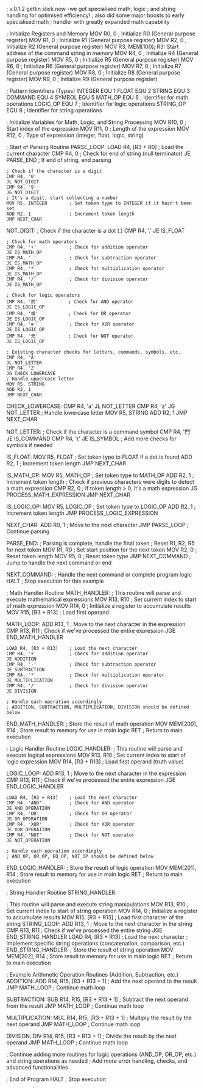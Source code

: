 ; v.0.1.2 gettin slick now -we got specialised math, logic
; and string handling for optimised efficiency!
; also did some major boosts to early specialised math
; handler with greatly expanded math capability



; Initialize Registers and Memory
MOV R0, 0    ; Initialize R0 (General purpose register)
MOV R1, 0    ; Initialize R1 (General purpose register)
MOV R2, 0    ; Initialize R2 (General purpose register)
MOV R3, MEM[100]; R3: Start address of the command string in memory
MOV R4, 0    ; Initialize R4 (General purpose register)
MOV R5, 0    ; Initialize R5 (General purpose register)
MOV R6, 0    ; Initialize R6 (General purpose register)
MOV R7, 0    ; Initialize R7 (General purpose register)
MOV R8, 0    ; Initialize R8 (General purpose register)
MOV R9, 0    ; Initialize R9 (General purpose register)


; Pattern Identifiers (Types)
INTEGER EQU 1
FLOAT EQU 2
STRING EQU 3
COMMAND EQU 4
SYMBOL EQU 5
MATH_OP EQU 6   ; Identifier for math operations
LOGIC_OP EQU 7  ; Identifier for logic operations
STRING_OP EQU 8 ; Identifier for string operations


; Initialize Variables for Math, Logic, and String Processing
MOV R10, 0   ; Start index of the expression
MOV R11, 0   ; Length of the expression
MOV R12, 0   ; Type of expression (integer, float, logic, string)

; Start of Parsing Routine
PARSE_LOOP:
    LOAD R4, [R3 + R0]     ; Load the current character
    CMP R4, 0              ; Check for end of string (null terminator)
    JE PARSE_END           ; If end of string, end parsing

    ; Check if the character is a digit
    CMP R4, '0'
    JL NOT_DIGIT
    CMP R4, '9'
    JG NOT_DIGIT
    ; It's a digit, start collecting a number
    MOV R5, INTEGER        ; Set token type to INTEGER if it hasn't been set
    ADD R2, 1              ; Increment token length
    JMP NEXT_CHAR

NOT_DIGIT:
    ; Check if the character is a dot (.)
    CMP R4, '.'
    JE IS_FLOAT

    ; Check for math operators
    CMP R4, '+'            ; Check for addition operator
    JE IS_MATH_OP
    CMP R4, '-'            ; Check for subtraction operator
    JE IS_MATH_OP
    CMP R4, '*'            ; Check for multiplication operator
    JE IS_MATH_OP
    CMP R4, '/'            ; Check for division operator
    JE IS_MATH_OP

    ; Check for logic operators
    CMP R4, '而'           ; Check for AND operator
    JE IS_LOGIC_OP
    CMP R4, '或'           ; Check for OR operator
    JE IS_LOGIC_OP
    CMP R4, '⊕'            ; Check for XOR operator
    JE IS_LOGIC_OP
    CMP R4, '无'           ; Check for NOT operator
    JE IS_LOGIC_OP

    ; Existing character checks for letters, commands, symbols, etc.
    CMP R4, 'A'
    JL NOT_LETTER
    CMP R4, 'Z'
    JG CHECK_LOWERCASE
    ; Handle uppercase letter
    MOV R5, STRING
    ADD R2, 1
    JMP NEXT_CHAR

CHECK_LOWERCASE:
    CMP R4, 'a'
    JL NOT_LETTER
    CMP R4, 'z'
    JG NOT_LETTER
    ; Handle lowercase letter
    MOV R5, STRING
    ADD R2, 1
    JMP NEXT_CHAR

NOT_LETTER:
    ; Check if the character is a command symbol
    CMP R4, '門'
    JE IS_COMMAND
    CMP R4, '('
    JE IS_SYMBOL
    ; Add more checks for symbols if needed

IS_FLOAT:
    MOV R5, FLOAT          ; Set token type to FLOAT if a dot is found
    ADD R2, 1              ; Increment token length
    JMP NEXT_CHAR

IS_MATH_OP:
    MOV R5, MATH_OP        ; Set token type to MATH_OP
    ADD R2, 1              ; Increment token length
    ; Check if previous characters were digits to detect a math expression
    CMP R2, 0              ; If token length > 0, it's a math expression
    JG PROCESS_MATH_EXPRESSION
    JMP NEXT_CHAR

IS_LOGIC_OP:
    MOV R5, LOGIC_OP       ; Set token type to LOGIC_OP
    ADD R2, 1              ; Increment token length
    JMP PROCESS_LOGIC_EXPRESSION

NEXT_CHAR:
    ADD R0, 1              ; Move to the next character
    JMP PARSE_LOOP         ; Continue parsing

PARSE_END:
    ; Parsing is complete, handle the final token
    ; Reset R1, R2, R5 for next token
    MOV R1, R0             ; Set start position for the next token
    MOV R2, 0              ; Reset token length
    MOV R5, 0              ; Reset token type
    JMP NEXT_COMMAND       ; Jump to handle the next command or end

NEXT_COMMAND:
    ; Handle the next command or complete program logic
    HALT                   ; Stop execution for this example


; Math Handler Routine
MATH_HANDLER:
    ; This routine will parse and execute mathematical expressions
    MOV R13, R10           ; Set current index to start of math expression
    MOV R14, 0             ; Initialize a register to accumulate results
    MOV R15, [R3 + R13]    ; Load first operand

MATH_LOOP:
    ADD R13, 1             ; Move to the next character in the expression
    CMP R13, R11           ; Check if we've processed the entire expression
    JGE END_MATH_HANDLER

    LOAD R4, [R3 + R13]    ; Load the next character
    CMP R4, '+'            ; Check for addition operator
    JE ADDITION
    CMP R4, '-'            ; Check for subtraction operator
    JE SUBTRACTION
    CMP R4, '*'            ; Check for multiplication operator
    JE MULTIPLICATION
    CMP R4, '/'            ; Check for division operator
    JE DIVISION

    ; Handle each operation accordingly
    ; ADDITION, SUBTRACTION, MULTIPLICATION, DIVISION should be defined below

END_MATH_HANDLER:
    ; Store the result of math operation
    MOV MEM[200], R14      ; Store result to memory for use in main logic
    RET                    ; Return to main execution


; Logic Handler Routine
LOGIC_HANDLER:
    ; This routine will parse and execute logical expressions
    MOV R13, R10           ; Set current index to start of logic expression
    MOV R14, [R3 + R13]    ; Load first operand (truth value)

LOGIC_LOOP:
    ADD R13, 1             ; Move to the next character in the expression
    CMP R13, R11           ; Check if we've processed the entire expression
    JGE END_LOGIC_HANDLER

    LOAD R4, [R3 + R13]    ; Load the next character
    CMP R4, 'AND'          ; Check for AND operator
    JE AND_OPERATION
    CMP R4, 'OR'           ; Check for OR operator
    JE OR_OPERATION
    CMP R4, 'XOR'          ; Check for XOR operator
    JE XOR_OPERATION
    CMP R4, 'NOT'          ; Check for NOT operator
    JE NOT_OPERATION

    ; Handle each operation accordingly
    ; AND_OP, OR_OP, EQ_OP, NOT_OP should be defined below

END_LOGIC_HANDLER:
    ; Store the result of logic operation
    MOV MEM[201], R14      ; Store result to memory for use in main logic
    RET                    ; Return to main execution

; String Handler Routine
STRING_HANDLER:

; This routine will parse and execute string manipulations
MOV R13, R10           ; Set current index to start of string operation
MOV R14, 0             ; Initialize a register to accumulate results
MOV R15, [R3 + R13]    ; Load first character of the string
STRING_LOOP: ADD R13, 1 ; Move to the next character in the string CMP R13, R11 ; Check if we've processed the entire string JGE END_STRING_HANDLER
LOAD R4, [R3 + R13]    ; Load the next character
; Implement specific string operations (concatenation, comparison, etc.)
END_STRING_HANDLER: ; Store the result of string operation MOV MEM[202], R14 ; Store result to memory for use in main logic RET ; Return to main execution

; Example Arithmetic Operation Routines (Addition, Subtraction, etc.) ADDITION: ADD R14, R15, [R3 + R13 + 1] ; Add the next operand to the result JMP MATH_LOOP ; Continue math loop

SUBTRACTION: SUB R14, R15, [R3 + R13 + 1] ; Subtract the next operand from the result JMP MATH_LOOP ; Continue math loop

MULTIPLICATION: MUL R14, R15, [R3 + R13 + 1] ; Multiply the result by the next operand JMP MATH_LOOP ; Continue math loop

DIVISION: DIV R14, R15, [R3 + R13 + 1] ; Divide the result by the next operand JMP MATH_LOOP ; Continue math loop

; Continue adding more routines for logic operations (AND_OP, OR_OP, etc.) and string operations as needed ; Add more error handling, checks, and advanced functionalities

; End of Program HALT ; Stop execution
